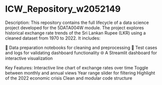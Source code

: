 # ICW_Repository_w2052149

Description:
This repository contains the full lifecycle of a data science project developed for the 5DATA004W module. The project explores historical exchange rate trends of the Sri Lankan Rupee (LKR) using a cleaned dataset from 1970 to 2022. It includes:

📁 Data preparation notebooks for cleaning and preprocessing
🧪 Test cases and logs for validating dashboard functionality
🌐 A Streamlit dashboard for interactive visualization

Key Features:
Interactive line chart of exchange rates over time
Toggle between monthly and annual views
Year range slider for filtering
Highlight of the 2022 economic crisis
Clean and modular code structure
